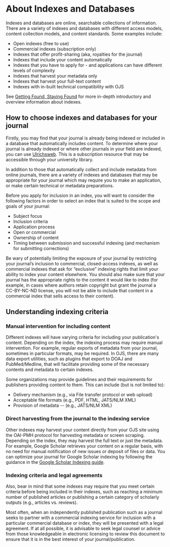 # About Indexes and Databases

Indexes and databases are online, searchable collections of information. There are a variety of indexes and databases with different access models, content collection models, and content  standards. Some examples include:

* Open indexes (free to use)
* Commercial indexes (subscription only)
* Indexes that offer profit-sharing (aka, royalties for the journal)
* Indexes that include your content automatically
* Indexes that you have to apply for - and applications can have different levels of complexity
* Indexes that harvest your metadata only
* Indexes that harvest your full-text content
* Indexes with in-built technical compatibility with OJS

See [Getting Found, Staying Found](https://docs.pkp.sfu.ca/getting-found-staying-found/en/getting-found-visibility#indexes-and-databases) for more in-depth introductory and overview information about indexes.

## How to choose indexes and databases for your journal

Firstly, you may find that your journal is already being indexed or included in a database that automatically includes content. To determine where your journal is already indexed or where other journals in your field are indexed, you can use [Ulrichsweb](http://ulrichsweb.serialssolutions.com/login). This is a subscription resource that may be accessible through your university library. 

In addition to those that automatically collect and include metadata from online journals, there are a variety of indexes and databases that may be appropriate for your journal which may require you to make an application, or make certain technical or metadata preparations.

Before you apply for inclusion in an index, you will want to consider the following factors in order to select an index that is suited to the scope and goals of your journal:

* Subject focus
* Inclusion criteria
* Application process
* Open or commercial
* Ownership of content
* Timing between submission and successful indexing (and mechanism for submitting corrections)

Be wary of potentially limiting the exposure of your journal by restricting your journal’s inclusion to commercial, closed-access indexes, as well as commercial indexes that ask for “exclusive” indexing rights that limit your ability to index your content elsewhere. You should also make sure that your journal has the appropriate rights to the content it would like to index (for example, in cases where authors retain copyright but grant the journal a CC-BY-NC-ND license, you will not be able to include that content in a commercial index that sells access to their content). 

## Understanding indexing criteria

### Manual intervention for including content

Different indexes will have varying criteria for including your publication's content. Depending on the index, the indexing process may require manual intervention. For example, regular exports of metadata from your journal, sometimes in particular formats, may be required. In OJS, there are many data export utilities, such as plugins that export to DOAJ and PubMed/Medline, that will facilitate providing some of the necessary contents and metadata to certain indexes.

Some organizations may provide guidelines and their requirements for publishers providing content to them. This can include (but is not limited to):

* Delivery mechanism (e.g., via File transfer protocol or web upload)
* Acceptable file formats (e.g., PDF, HTML, JATS/NLM XML)
* Provision of metadata -- (e.g., JATS/NLM XML)

### Direct harvesting from the journal to the indexing service

Other indexes may harvest your content directly from your OJS site using the OAI-PMH protocol for harvesting metadata or screen scraping. Depending on the index, they may harvest the full text or just the metadata. For example, Google Scholar retrieves your content on a regular basis, with no need for manual notification of new issues or deposit of files or data. You can optimize your journal for Google Scholar indexing by following the guidance in the [Google Scholar Indexing guide](https://docs.pkp.sfu.ca/google-scholar/).

### Indexing criteria and legal agreements

Also, bear in mind that some indexes may require that you meet certain criteria before being included in their indexes, such as reaching a minimum number of published articles or publishing a certain category of scholarly outputs (e.g., articles vs. reviews).

Most often, when an independently published publication such as a journal seeks to partner with a commercial indexing service for inclusion with a particular commercial database or index, they will be presented with a legal agreement. If at all possible, it is advisable to seek legal counsel or advice from those knowledgeable in electronic licensing to review this document to ensure that it is in the best interest of your journal/publication.
